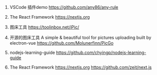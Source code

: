 1. VSCode 插件demo https://github.com/any86/any-rule

2. The React Framework https://nextjs.org

3.  图床工具 https://toolinbox.net/iPic/

4. 开源的图床工具 A simple & beautiful tool for pictures uploading built by electron-vue https://github.com/Molunerfinn/PicGo

5. nodejs-learning-guide  https://github.com/chyingp/nodejs-learning-guide

6. The React Framework https://nextjs.org  https://github.com/zeit/next.js
